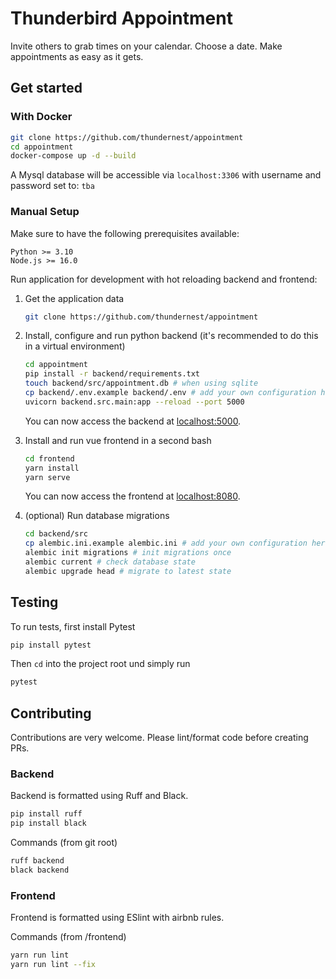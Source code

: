 # Thunderbird Appointment

Invite others to grab times on your calendar. Choose a date. Make appointments as easy as it gets.

## Get started

### With Docker

```bash
git clone https://github.com/thundernest/appointment
cd appointment
docker-compose up -d --build
```

A Mysql database will be accessible via `localhost:3306` with username and password set to: `tba`

### Manual Setup

Make sure to have the following prerequisites available:

```plain
Python >= 3.10
Node.js >= 16.0
```

Run application for development with hot reloading backend and frontend:

1. Get the application data

    ```bash
    git clone https://github.com/thundernest/appointment
    ```

2. Install, configure and run python backend (it's recommended to do this in a virtual environment)

    ```bash
    cd appointment
    pip install -r backend/requirements.txt
    touch backend/src/appointment.db # when using sqlite
    cp backend/.env.example backend/.env # add your own configuration here
    uvicorn backend.src.main:app --reload --port 5000
    ```

    You can now access the backend at [localhost:5000](http://localhost:5000).

3. Install and run vue frontend in a second bash

    ```bash
    cd frontend
    yarn install
    yarn serve
    ```

    You can now access the frontend at [localhost:8080](http://localhost:8080).

4. (optional) Run database migrations

    ```bash
    cd backend/src
    cp alembic.ini.example alembic.ini # add your own configuration here
    alembic init migrations # init migrations once
    alembic current # check database state
    alembic upgrade head # migrate to latest state
    ```

## Testing

To run tests, first install Pytest

```bash
pip install pytest
```

Then `cd` into the project root und simply run

```bash
pytest
```

## Contributing

Contributions are very welcome. Please lint/format code before creating PRs.

### Backend

Backend is formatted using Ruff and Black.

```bash
pip install ruff
pip install black
```

Commands (from git root)

```bash
ruff backend
black backend
```

### Frontend

Frontend is formatted using ESlint with airbnb rules.

Commands (from /frontend)

```bash
yarn run lint
yarn run lint --fix
```
